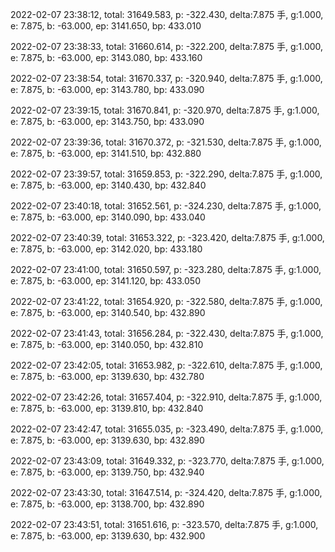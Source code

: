2022-02-07 23:38:12, total: 31649.583, p: -322.430, delta:7.875 手, g:1.000, e: 7.875, b: -63.000, ep: 3141.650, bp: 433.010

2022-02-07 23:38:33, total: 31660.614, p: -322.200, delta:7.875 手, g:1.000, e: 7.875, b: -63.000, ep: 3143.080, bp: 433.160

2022-02-07 23:38:54, total: 31670.337, p: -320.940, delta:7.875 手, g:1.000, e: 7.875, b: -63.000, ep: 3143.780, bp: 433.090

2022-02-07 23:39:15, total: 31670.841, p: -320.970, delta:7.875 手, g:1.000, e: 7.875, b: -63.000, ep: 3143.750, bp: 433.090

2022-02-07 23:39:36, total: 31670.372, p: -321.530, delta:7.875 手, g:1.000, e: 7.875, b: -63.000, ep: 3141.510, bp: 432.880

2022-02-07 23:39:57, total: 31659.853, p: -322.290, delta:7.875 手, g:1.000, e: 7.875, b: -63.000, ep: 3140.430, bp: 432.840

2022-02-07 23:40:18, total: 31652.561, p: -324.230, delta:7.875 手, g:1.000, e: 7.875, b: -63.000, ep: 3140.090, bp: 433.040

2022-02-07 23:40:39, total: 31653.322, p: -323.420, delta:7.875 手, g:1.000, e: 7.875, b: -63.000, ep: 3142.020, bp: 433.180

2022-02-07 23:41:00, total: 31650.597, p: -323.280, delta:7.875 手, g:1.000, e: 7.875, b: -63.000, ep: 3141.120, bp: 433.050

2022-02-07 23:41:22, total: 31654.920, p: -322.580, delta:7.875 手, g:1.000, e: 7.875, b: -63.000, ep: 3140.540, bp: 432.890

2022-02-07 23:41:43, total: 31656.284, p: -322.430, delta:7.875 手, g:1.000, e: 7.875, b: -63.000, ep: 3140.050, bp: 432.810

2022-02-07 23:42:05, total: 31653.982, p: -322.610, delta:7.875 手, g:1.000, e: 7.875, b: -63.000, ep: 3139.630, bp: 432.780

2022-02-07 23:42:26, total: 31657.404, p: -322.910, delta:7.875 手, g:1.000, e: 7.875, b: -63.000, ep: 3139.810, bp: 432.840

2022-02-07 23:42:47, total: 31655.035, p: -323.490, delta:7.875 手, g:1.000, e: 7.875, b: -63.000, ep: 3139.630, bp: 432.890

2022-02-07 23:43:09, total: 31649.332, p: -323.770, delta:7.875 手, g:1.000, e: 7.875, b: -63.000, ep: 3139.750, bp: 432.940

2022-02-07 23:43:30, total: 31647.514, p: -324.420, delta:7.875 手, g:1.000, e: 7.875, b: -63.000, ep: 3138.700, bp: 432.890

2022-02-07 23:43:51, total: 31651.616, p: -323.570, delta:7.875 手, g:1.000, e: 7.875, b: -63.000, ep: 3139.630, bp: 432.900